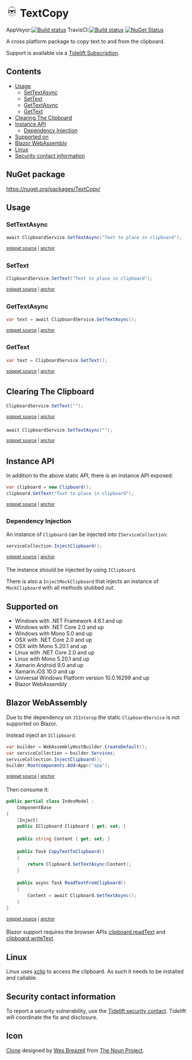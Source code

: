 <!--
GENERATED FILE - DO NOT EDIT
This file was generated by [MarkdownSnippets](https://github.com/SimonCropp/MarkdownSnippets).
Source File: /readme.source.md
To change this file edit the source file and then run MarkdownSnippets.
-->

# <img src="/src/icon.png" height="30px"> TextCopy

AppVeyor:[![Build status](https://ci.appveyor.com/api/projects/status/35uq76nlt9tl6m3t/branch/master?svg=true)](https://ci.appveyor.com/project/SimonCropp/textcopy)
TravisCI:[![Build status](https://travis-ci.org/SimonCropp/TextCopy.svg?branch=master)](https://travis-ci.org/SimonCropp/TextCopy)
[![NuGet Status](https://img.shields.io/nuget/v/TextCopy.svg)](https://www.nuget.org/packages/TextCopy/)

A cross platform package to copy text to and from the clipboard.

Support is available via a [Tidelift Subscription](https://tidelift.com/subscription/pkg/nuget-textcopy?utm_source=nuget-textcopy&utm_medium=referral&utm_campaign=enterprise).

<!-- toc -->
## Contents

  * [Usage](#usage)
    * [SetTextAsync](#settextasync)
    * [SetText](#settext)
    * [GetTextAsync](#gettextasync)
    * [GetText](#gettext)
  * [Clearing The Clipboard](#clearing-the-clipboard)
  * [Instance API](#instance-api)
    * [Dependency Injection](#dependency-injection)
  * [Supported on](#supported-on)
  * [Blazor WebAssembly](#blazor-webassembly)
  * [Linux](#linux)
  * [Security contact information](#security-contact-information)<!-- endtoc -->


## NuGet package

https://nuget.org/packages/TextCopy/


## Usage


### SetTextAsync

<!-- snippet: SetTextAsync -->
<a id='snippet-settextasync'/></a>
```cs
await ClipboardService.SetTextAsync("Text to place in clipboard");
```
<sup><a href='/src/Tests/Snippets.cs#L35-L39' title='File snippet `settextasync` was extracted from'>snippet source</a> | <a href='#snippet-settextasync' title='Navigate to start of snippet `settextasync`'>anchor</a></sup>
<!-- endsnippet -->


### SetText

<!-- snippet: SetText -->
<a id='snippet-settext'/></a>
```cs
ClipboardService.SetText("Text to place in clipboard");
```
<sup><a href='/src/Tests/Snippets.cs#L10-L14' title='File snippet `settext` was extracted from'>snippet source</a> | <a href='#snippet-settext' title='Navigate to start of snippet `settext`'>anchor</a></sup>
<!-- endsnippet -->


### GetTextAsync

<!-- snippet: GetTextAsync -->
<a id='snippet-gettextasync'/></a>
```cs
var text = await ClipboardService.GetTextAsync();
```
<sup><a href='/src/Tests/Snippets.cs#L44-L48' title='File snippet `gettextasync` was extracted from'>snippet source</a> | <a href='#snippet-gettextasync' title='Navigate to start of snippet `gettextasync`'>anchor</a></sup>
<!-- endsnippet -->


### GetText

<!-- snippet: GetText -->
<a id='snippet-gettext'/></a>
```cs
var text = ClipboardService.GetText();
```
<sup><a href='/src/Tests/Snippets.cs#L26-L30' title='File snippet `gettext` was extracted from'>snippet source</a> | <a href='#snippet-gettext' title='Navigate to start of snippet `gettext`'>anchor</a></sup>
<!-- endsnippet -->


## Clearing The Clipboard

<!-- snippet: ClearClipboard -->
<a id='snippet-clearclipboard'/></a>
```cs
ClipboardService.SetText("");
```
<sup><a href='/src/Tests/Snippets.cs#L53-L55' title='File snippet `clearclipboard` was extracted from'>snippet source</a> | <a href='#snippet-clearclipboard' title='Navigate to start of snippet `clearclipboard`'>anchor</a></sup>
<!-- endsnippet -->

<!-- snippet: ClearClipboardAsync -->
<a id='snippet-clearclipboardasync'/></a>
```cs
await ClipboardService.SetTextAsync("");
```
<sup><a href='/src/Tests/Snippets.cs#L60-L62' title='File snippet `clearclipboardasync` was extracted from'>snippet source</a> | <a href='#snippet-clearclipboardasync' title='Navigate to start of snippet `clearclipboardasync`'>anchor</a></sup>
<!-- endsnippet -->


## Instance API

In addition to the above static API, there is an instance API exposed:

<!-- snippet: SetTextInstance -->
<a id='snippet-settextinstance'/></a>
```cs
var clipboard = new Clipboard();
clipboard.SetText("Text to place in clipboard");
```
<sup><a href='/src/Tests/Snippets.cs#L16-L21' title='File snippet `settextinstance` was extracted from'>snippet source</a> | <a href='#snippet-settextinstance' title='Navigate to start of snippet `settextinstance`'>anchor</a></sup>
<!-- endsnippet -->


### Dependency Injection

An instance of `Clipboard` can be injected into `IServiceCollection`:

<!-- snippet: InjectClipboard -->
<a id='snippet-injectclipboard'/></a>
```cs
serviceCollection.InjectClipboard();
```
<sup><a href='/src/BlazorSample/Program.cs#L16-L18' title='File snippet `injectclipboard` was extracted from'>snippet source</a> | <a href='#snippet-injectclipboard' title='Navigate to start of snippet `injectclipboard`'>anchor</a></sup>
<!-- endsnippet -->

The instance should be injected by using `IClipboard`.

There is also a `InjectMockClipboard` that injects an instance of `MockClipboard` with all methods stubbed out.


## Supported on

 * Windows with .NET Framework 4.6.1 and up
 * Windows with .NET Core 2.0 and up
 * Windows with Mono 5.0 and up
 * OSX with .NET Core 2.0 and up
 * OSX with Mono 5.20.1 and up
 * Linux with .NET Core 2.0 and up
 * Linux with Mono 5.20.1 and up
 * Xamarin.Android 9.0 and up
 * Xamarin.iOS 10.0 and up
 * Universal Windows Platform version 10.0.16299 and up
 * Blazor WebAssembly


## Blazor WebAssembly

Due to the dependency on `JSInterop` the static `ClipboardService` is not supported on Blazor.

Instead inject an `IClipboard`:

<!-- snippet: BlazorStartup -->
<a id='snippet-blazorstartup'/></a>
```cs
var builder = WebAssemblyHostBuilder.CreateDefault();
var serviceCollection = builder.Services;
serviceCollection.InjectClipboard();
builder.RootComponents.Add<App>("app");
```
<sup><a href='/src/BlazorSample/Program.cs#L13-L20' title='File snippet `blazorstartup` was extracted from'>snippet source</a> | <a href='#snippet-blazorstartup' title='Navigate to start of snippet `blazorstartup`'>anchor</a></sup>
<!-- endsnippet -->

Then consume it:

<!-- snippet: Inject -->
<a id='snippet-inject'/></a>
```cs
public partial class IndexModel :
    ComponentBase
{
    [Inject]
    public IClipboard Clipboard { get; set; }

    public string Content { get; set; }

    public Task CopyTextToClipboard()
    {
        return Clipboard.SetTextAsync(Content);
    }

    public async Task ReadTextFromClipboard()
    {
        Content = await Clipboard.GetTextAsync();
    }
}
```
<sup><a href='/src/BlazorSample/Pages/IndexModel.cs#L9-L28' title='File snippet `inject` was extracted from'>snippet source</a> | <a href='#snippet-inject' title='Navigate to start of snippet `inject`'>anchor</a></sup>
<!-- endsnippet -->

Blazor support requires the browser APIs [clipboard.readText](https://caniuse.com/#feat=mdn-api_clipboard_readtext) and [clipboard.writeText](https://caniuse.com/#feat=mdn-api_clipboard_writetext).


## Linux

Linux uses [xclip](https://github.com/astrand/xclip) to access the clipboard. As such it needs to be installed and callable.


## Security contact information

To report a security vulnerability, use the [Tidelift security contact](https://tidelift.com/security). Tidelift will coordinate the fix and disclosure.


## Icon

[Clone](https://thenounproject.com/term/Clone/207435/) designed by [Wes Breazell](https://thenounproject.com/wes13/) from [The Noun Project](https://thenounproject.com).

